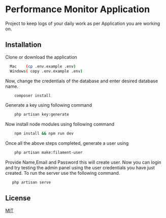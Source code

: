 
# Performance Monitor Application

Project to keep logs of your daily work as per Application you are working on.
 


## Installation

Clone or download the application

```bash
  Mac    (cp .env.example .env) 
  Windows( copy .env.example .env)
```
Now, change the credentials of the database and enter desired database name.

```bash
    composer install 
```
Generate a key using following command

```bash
    php artisan key:generate
```
Now install node modules using following command

```bash
    npm install && npm run dev
```
Once all the above steps completed, generate a user using 

```bash
    php artisan make:filament-user
```
Provide Name,Email and Password this will create user.
Now you can login and try testing the admin panel using the user credentials you have just created.
To run the server use the following command.
```bash
   php artisan serve
```
## License

[MIT](https://choosealicense.com/licenses/mit/)
